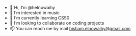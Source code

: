 - 👋 Hi, I’m @helnowaihy
- 👀 I’m interested in music
- 🌱 I’m currently learning CS50
- 💞️ I’m looking to collaborate on coding projects
- 📫 You can reach me by mail hisham.elnowaihy@gmail.com 

<!---
helnowaihy/helnowaihy is a ✨ special ✨ repository because its `README.md` (this file) appears on your GitHub profile.
You can click the Preview link to take a look at your changes.
--->
